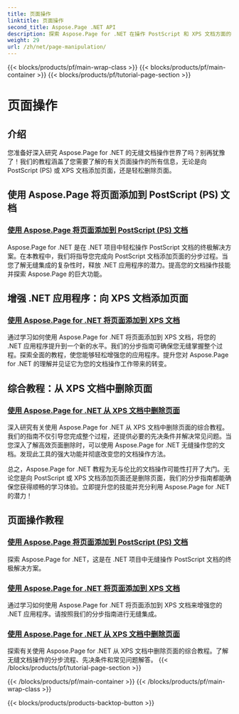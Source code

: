 ```yaml
---
title: 页面操作
linktitle: 页面操作
second_title: Aspose.Page .NET API
description: 探索 Aspose.Page for .NET 在操作 PostScript 和 XPS 文档方面的强大功能。通过我们的综合教程学习添加、增强和删除页面。
weight: 29
url: /zh/net/page-manipulation/
---
```


{{< blocks/products/pf/main-wrap-class >}}
{{< blocks/products/pf/main-container >}}
{{< blocks/products/pf/tutorial-page-section >}}

# 页面操作


## 介绍

您准备好深入研究 Aspose.Page for .NET 的无缝文档操作世界了吗？别再犹豫了！我们的教程涵盖了您需要了解的有关页面操作的所有信息，无论是向 PostScript (PS) 或 XPS 文档添加页面，还是轻松删除页面。

## 使用 Aspose.Page 将页面添加到 PostScript (PS) 文档
### [使用 Aspose.Page 将页面添加到 PostScript (PS) 文档](./add-page-to-postscript-ps-document/)

Aspose.Page for .NET 是在 .NET 项目中轻松操作 PostScript 文档的终极解决方案。在本教程中，我们将指导您完成向 PostScript 文档添加页面的分步过程。当您了解无缝集成的复杂性时，释放 .NET 应用程序的潜力。提高您的文档操作技能并探索 Aspose.Page 的巨大功能。

## 增强 .NET 应用程序：向 XPS 文档添加页面
### [使用 Aspose.Page for .NET 将页面添加到 XPS 文档](./add-page-to-xps-document/)

通过学习如何使用 Aspose.Page for .NET 将页面添加到 XPS 文档，将您的 .NET 应用程序提升到一个新的水平。我们的分步指南可确保您无缝掌握整个过程。探索全面的教程，使您能够轻松增强您的应用程序。提升您对 Aspose.Page for .NET 的理解并见证它为您的文档操作工作带来的转变。

## 综合教程：从 XPS 文档中删除页面
### [使用 Aspose.Page for .NET 从 XPS 文档中删除页面](./remove-page-from-xps-document/)

深入研究有关使用 Aspose.Page for .NET 从 XPS 文档中删除页面的综合教程。我们的指南不仅引导您完成整个过程，还提供必要的先决条件并解决常见问题。当您深入了解高效页面删除时，可以使用 Aspose.Page for .NET 无缝操作您的文档。发现此工具的强大功能并彻底改变您的文档操作方法。

总之，Aspose.Page for .NET 教程为无与伦比的文档操作可能性打开了大门。无论您是向 PostScript 或 XPS 文档添加页面还是删除页面，我们的分步指南都能确保您获得顺畅的学习体验。立即提升您的技能并充分利用 Aspose.Page for .NET 的潜力！
## 页面操作教程
### [使用 Aspose.Page 将页面添加到 PostScript (PS) 文档](./add-page-to-postscript-ps-document/)
探索 Aspose.Page for .NET，这是在 .NET 项目中无缝操作 PostScript 文档的终极解决方案。
### [使用 Aspose.Page for .NET 将页面添加到 XPS 文档](./add-page-to-xps-document/)
通过学习如何使用 Aspose.Page for .NET 将页面添加到 XPS 文档来增强您的 .NET 应用程序。请按照我们的分步指南进行无缝集成。
### [使用 Aspose.Page for .NET 从 XPS 文档中删除页面](./remove-page-from-xps-document/)
探索有关使用 Aspose.Page for .NET 从 XPS 文档中删除页面的综合教程。了解无缝文档操作的分步流程、先决条件和常见问题解答。
{{< /blocks/products/pf/tutorial-page-section >}}

{{< /blocks/products/pf/main-container >}}
{{< /blocks/products/pf/main-wrap-class >}}

{{< blocks/products/products-backtop-button >}}
